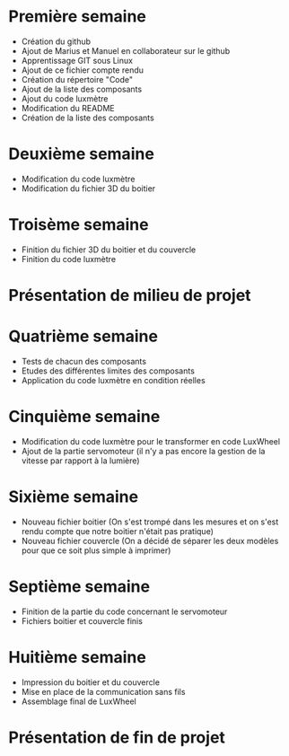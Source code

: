 # Première semaine

- Création du github
- Ajout de Marius et Manuel en collaborateur sur le github
- Apprentissage GIT sous Linux
- Ajout de ce fichier compte rendu
- Création du répertoire "Code"
- Ajout de la liste des composants
- Ajout du code luxmètre
- Modification du README
- Création de la liste des composants

# Deuxième semaine

- Modification du code luxmètre
- Modification du fichier 3D du boitier

# Troisème semaine

- Finition du fichier 3D du boitier et du couvercle
- Finition du code luxmètre

# Présentation de milieu de projet

# Quatrième semaine 

- Tests de chacun des composants
- Etudes des différentes limites des composants
- Application du code luxmètre en condition réelles

# Cinquième semaine

- Modification du code luxmètre pour le transformer en code LuxWheel
- Ajout de la partie servomoteur (il n'y a pas encore la gestion de la vitesse par rapport à la lumière)

# Sixième semaine

- Nouveau fichier boitier (On s'est trompé dans les mesures et on s'est rendu compte que notre boitier n'était pas pratique)
- Nouveau fichier couvercle (On a décidé de séparer les deux modèles pour que ce soit plus simple à imprimer)

# Septième semaine

- Finition de la partie du code concernant le servomoteur
- Fichiers boitier et couvercle finis

# Huitième semaine

- Impression du boitier et du couvercle
- Mise en place de la communication sans fils
- Assemblage final de LuxWheel

# Présentation de fin de projet
